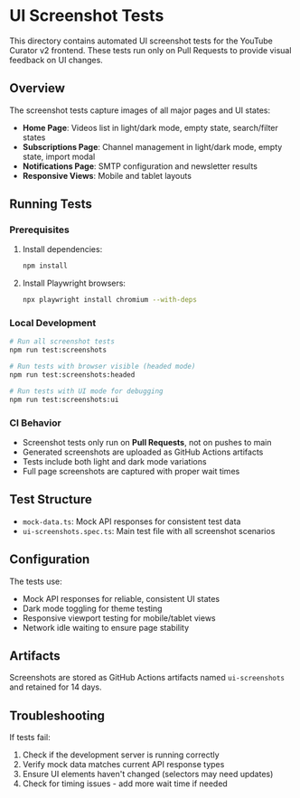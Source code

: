 # UI Screenshot Tests

This directory contains automated UI screenshot tests for the YouTube Curator v2 frontend. These tests run only on Pull Requests to provide visual feedback on UI changes.

## Overview

The screenshot tests capture images of all major pages and UI states:

- **Home Page**: Videos list in light/dark mode, empty state, search/filter states
- **Subscriptions Page**: Channel management in light/dark mode, empty state, import modal
- **Notifications Page**: SMTP configuration and newsletter results
- **Responsive Views**: Mobile and tablet layouts

## Running Tests

### Prerequisites

1. Install dependencies:
   ```bash
   npm install
   ```

2. Install Playwright browsers:
   ```bash
   npx playwright install chromium --with-deps
   ```

### Local Development

```bash
# Run all screenshot tests
npm run test:screenshots

# Run tests with browser visible (headed mode)
npm run test:screenshots:headed

# Run tests with UI mode for debugging
npm run test:screenshots:ui
```

### CI Behavior

- Screenshot tests only run on **Pull Requests**, not on pushes to main
- Generated screenshots are uploaded as GitHub Actions artifacts
- Tests include both light and dark mode variations
- Full page screenshots are captured with proper wait times

## Test Structure

- `mock-data.ts`: Mock API responses for consistent test data
- `ui-screenshots.spec.ts`: Main test file with all screenshot scenarios

## Configuration

The tests use:
- Mock API responses for reliable, consistent UI states
- Dark mode toggling for theme testing
- Responsive viewport testing for mobile/tablet views
- Network idle waiting to ensure page stability

## Artifacts

Screenshots are stored as GitHub Actions artifacts named `ui-screenshots` and retained for 14 days.

## Troubleshooting

If tests fail:
1. Check if the development server is running correctly
2. Verify mock data matches current API response types
3. Ensure UI elements haven't changed (selectors may need updates)
4. Check for timing issues - add more wait time if needed